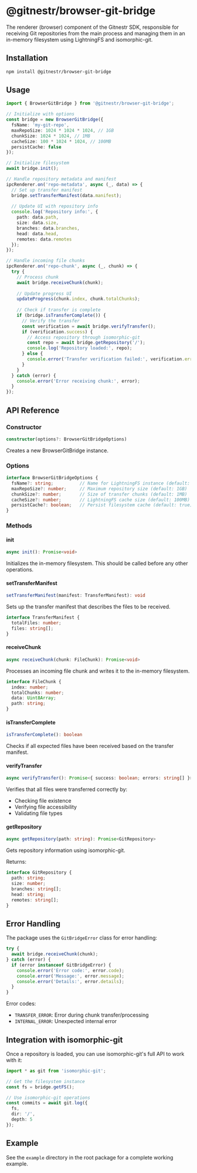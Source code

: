 # @gitnestr/browser-git-bridge

The renderer (browser) component of the Gitnestr SDK, responsible for receiving Git repositories from the main process and managing them in an in-memory filesystem using LightningFS and isomorphic-git.

## Installation

```bash
npm install @gitnestr/browser-git-bridge
```

## Usage

```typescript
import { BrowserGitBridge } from '@gitnestr/browser-git-bridge';

// Initialize with options
const bridge = new BrowserGitBridge({
  fsName: 'my-git-repo',
  maxRepoSize: 1024 * 1024 * 1024, // 1GB
  chunkSize: 1024 * 1024, // 1MB
  cacheSize: 100 * 1024 * 1024, // 100MB
  persistCache: false
});

// Initialize filesystem
await bridge.init();

// Handle repository metadata and manifest
ipcRenderer.on('repo-metadata', async (_, data) => {
  // Set up transfer manifest
  bridge.setTransferManifest(data.manifest);
  
  // Update UI with repository info
  console.log('Repository info:', {
    path: data.path,
    size: data.size,
    branches: data.branches,
    head: data.head,
    remotes: data.remotes
  });
});

// Handle incoming file chunks
ipcRenderer.on('repo-chunk', async (_, chunk) => {
  try {
    // Process chunk
    await bridge.receiveChunk(chunk);
    
    // Update progress UI
    updateProgress(chunk.index, chunk.totalChunks);
    
    // Check if transfer is complete
    if (bridge.isTransferComplete()) {
      // Verify the transfer
      const verification = await bridge.verifyTransfer();
      if (verification.success) {
        // Access repository through isomorphic-git
        const repo = await bridge.getRepository('/');
        console.log('Repository loaded:', repo);
      } else {
        console.error('Transfer verification failed:', verification.errors);
      }
    }
  } catch (error) {
    console.error('Error receiving chunk:', error);
  }
});
```

## API Reference

### Constructor

```typescript
constructor(options?: BrowserGitBridgeOptions)
```

Creates a new BrowserGitBridge instance.

### Options

```typescript
interface BrowserGitBridgeOptions {
  fsName?: string;          // Name for LightningFS instance (default: 'gitnestr')
  maxRepoSize?: number;     // Maximum repository size (default: 1GB)
  chunkSize?: number;       // Size of transfer chunks (default: 1MB)
  cacheSize?: number;       // LightningFS cache size (default: 100MB)
  persistCache?: boolean;   // Persist filesystem cache (default: true)
}
```

### Methods

#### init

```typescript
async init(): Promise<void>
```

Initializes the in-memory filesystem. This should be called before any other operations.

#### setTransferManifest

```typescript
setTransferManifest(manifest: TransferManifest): void
```

Sets up the transfer manifest that describes the files to be received.

```typescript
interface TransferManifest {
  totalFiles: number;
  files: string[];
}
```

#### receiveChunk

```typescript
async receiveChunk(chunk: FileChunk): Promise<void>
```

Processes an incoming file chunk and writes it to the in-memory filesystem.

```typescript
interface FileChunk {
  index: number;
  totalChunks: number;
  data: Uint8Array;
  path: string;
}
```

#### isTransferComplete

```typescript
isTransferComplete(): boolean
```

Checks if all expected files have been received based on the transfer manifest.

#### verifyTransfer

```typescript
async verifyTransfer(): Promise<{ success: boolean; errors: string[] }>
```

Verifies that all files were transferred correctly by:
- Checking file existence
- Verifying file accessibility
- Validating file types

#### getRepository

```typescript
async getRepository(path: string): Promise<GitRepository>
```

Gets repository information using isomorphic-git.

Returns:
```typescript
interface GitRepository {
  path: string;
  size: number;
  branches: string[];
  head: string;
  remotes: string[];
}
```

## Error Handling

The package uses the `GitBridgeError` class for error handling:

```typescript
try {
  await bridge.receiveChunk(chunk);
} catch (error) {
  if (error instanceof GitBridgeError) {
    console.error('Error code:', error.code);
    console.error('Message:', error.message);
    console.error('Details:', error.details);
  }
}
```

Error codes:
- `TRANSFER_ERROR`: Error during chunk transfer/processing
- `INTERNAL_ERROR`: Unexpected internal error

## Integration with isomorphic-git

Once a repository is loaded, you can use isomorphic-git's full API to work with it:

```typescript
import * as git from 'isomorphic-git';

// Get the filesystem instance
const fs = bridge.getFS();

// Use isomorphic-git operations
const commits = await git.log({
  fs,
  dir: '/',
  depth: 5
});
```

## Example

See the `example` directory in the root package for a complete working example.
